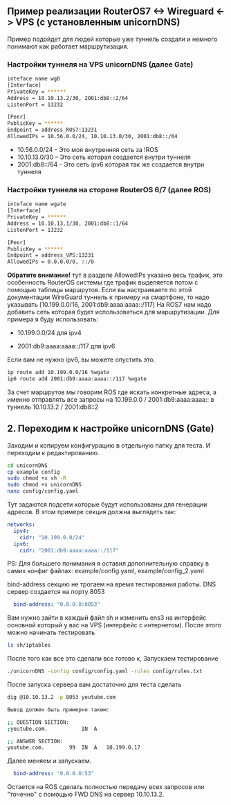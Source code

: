 ## Пример реализации RouterOS7 <-> Wireguard <-> VPS (с установленным unicornDNS)

Пример подойдет для людей которые уже туннель создали и немного понимают как работает маршрутизация.

### Настройки туннеля на VPS unicornDNS (далее Gate)
```sh
inteface name wg0
[Interface]
PrivateKey = ******
Address = 10.10.13.2/30, 2001:db8::2/64
ListenPort = 13232

[Peer]
PublicKey = ******
Endpoint = address_ROS7:13231
AllowedIPs = 10.56.0.0/24, 10.10.13.0/30, 2001:db8::/64
```
* 10.56.0.0/24 - Это моя внутренняя сеть за !ROS
* 10.10.13.0/30 – Это сеть которая создается внутри туннеля
* 2001:db8::/64 - Это сеть ipv6 которая так же создается внутри туннеля

### Настройки туннеля на стороне RouterOS 6/7 (далее ROS)
```sh
inteface name wgate
[Interface]
PrivateKey = ******
Address = 10.10.13.1/30, 2001:db8::1/64
ListenPort = 13232

[Peer]
PublicKey = ******
Endpoint = address_VPS:13231
AllowedIPs = 0.0.0.0/0, ::/0
```
**Обратите внимание!** тут в разделе AllowedIPs указано весь трафик, это особенность RouterOS системы где трафик выделяется потом с помощью таблицы маршрутов. Если вы настраиваете по этой документации WireGuard туннель к примеру на смартфоне, то надо указывать [10.199.0.0/16, 2001:db9:aaaa:aaaa::/117]
На ROS7 нам надо добавить сеть которая будет использоваться для маршрутизации. Для примера я буду использовать: 

* 10.199.0.0/24 для ipv4

* 2001:db9:aaaa:aaaa::/117 для ipv6

Если вам не нужно ipv6, вы можете опустить это. 
```sh
ip route add 10.199.0.0/16 %wgate
ip6 route add 2001:db9:aaaa:aaaa::/117 %wgate
```
За счет маршрутов мы говорим ROS где искать конкретные адреса, а именно отправлять все запросы на 10.199.0.0 / 2001:db9:aaaa:aaaa:: в туннель 10.10.13.2 / 2001:db8::2

## 2. Переходим к настройке unicornDNS (Gate)

Заходим и копируем конфигурацию в отдельную папку для теста. И переходим к редактированию.
```sh
cd unicornDNS
cp example config
sudo chmod +x sh -R
sudo chmod +x unicornDNS
nano config/config.yaml
```

Тут задаются подсети которые будут использованы для генерации адресов. В этом примере секция должна выглядеть так:

```yaml
networks:
  ipv4:
    cidr: "10.199.0.0/24"
  ipv6:
    cidr: "2001:db9:aaaa:aaaa::/117" 
```
PS: Для большего понимания я оставил дополнительную справку в самих конфиг файлах: example/config.yaml, example/config_2.yaml


bind-address секцию не трогаем на время тестирования работы. DNS сервер создается на порту 8053

```yaml
  bind-address: "0.0.0.0:8053"
```
Вам нужно зайти в каждый файл sh и изменить ens3 на интерфейс основной который у вас на VPS (интерфейс с интернетом). После этого можно начинать тестировать

```sh
ls sh/iptables
```
После того как все это сделали все готово к, 
Запускаем тестирование

```sh
./unicornDNS -config config/config.yaml -rules config/rules.txt
```

После запуска сервера вам достаточно для теста сделать 

```sh
dig @10.10.13.2 -p 8053 youtube.com

Вывод должен быть примерно таким: 

;; QUESTION SECTION:
;youtube.com.			IN	A

;; ANSWER SECTION:
youtube.com.		99	IN	A	10.199.0.17
```

Далее меняем и запускаем.
```yaml
  bind-address: "0.0.0.0:53"
```

Остается на ROS сделать полностью передачу всех запросов или "точечно" с помощью FWD DNS на сервер 10.10.13.2.